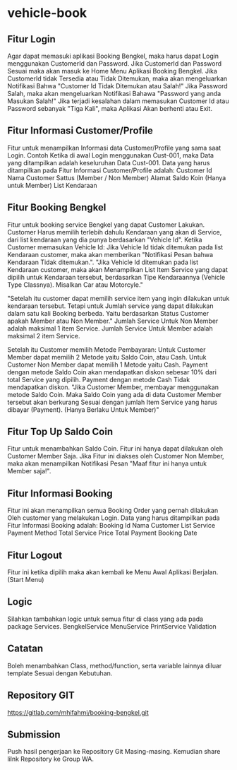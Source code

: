 # vehicle-book

## Fitur Login
Agar dapat memasuki aplikasi Booking Bengkel, maka harus dapat Login menggunakan CustomerId dan Password.
Jika CustomerId dan Password Sesuai maka akan masuk ke Home Menu Aplikasi Booking Bengkel.
Jika CustomerId tidak Tersedia atau Tidak Ditemukan, maka akan mengeluarkan Notifikasi Bahwa "Customer Id Tidak Ditemukan atau Salah!"
Jika Password Salah, maka akan mengeluarkan Notifikasi Bahawa "Password yang anda Masukan Salah!"
Jika terjadi kesalahan dalam memasukan Customer Id atau Password sebanyak "Tiga Kali", maka Aplikasi Akan berhenti atau Exit.

## Fitur Informasi Customer/Profile
Fitur untuk menampilkan Informasi data Customer/Profile yang sama saat Login. Contoh Ketika di awal Login menggunakan Cust-001, maka Data yang ditampilkan adalah keseluruhan Data Cust-001.
Data yang harus ditampilkan pada Fitur Informasi Customer/Profile adalah:
Customer Id
Nama
Customer Sattus (Member / Non Member)
Alamat
Saldo Koin (Hanya untuk Member)
List Kendaraan


## Fitur Booking Bengkel
Fitur untuk booking service Bengkel yang dapat Customer Lakukan.
Customer Harus memilih terlebih dahulu Kendaraan yang akan di Service, dari list kendaraan yang dia punya berdasarkan "Vehicle Id".
Ketika Customer memasukan Vehicle Id:
Jika Vehicle Id tidak ditemukan pada list Kendaraan customer, maka akan memberikan "Notifikasi Pesan bahwa Kendaraan Tidak ditemukan.".
"Jika Vehicle Id ditemukan pada list Kendaraan customer, maka akan Menampilkan List Item Service yang dapat dipilih untuk Kendaraan tersebut, 
berdasarkan Tipe Kendaraannya (Vehicle Type Classnya). Misalkan Car atau Motorcyle."

"Setelah itu customer dapat memilih service item yang ingin dilakukan untuk kendaraan tersebut. Tetapi untuk Jumlah service yang dapat dilakukan dalam satu kali Booking berbeda.
Yaitu berdasarkan Status Customer apakah Member atau Non Member."
Jumlah Service Untuk Non Member adalah maksimal 1 item Service.
Jumlah Service Untuk Member adalah maksimal 2 item Service.

Setelah itu Customer memilih Metode Pembayaran:
Untuk Customer Member dapat memilih 2 Metode yaitu Saldo Coin, atau Cash.
Untuk Customer Non Member dapat memilih 1 Metode yaitu Cash.
Payment dengan metode Saldo Coin akan mendapatkan diskon sebesar 10% dari total Service yang dipilih.
Payment dengan metode Cash Tidak mendapatkan diskon.
"Jika Customer Member, membayar menggunakan metode Saldo Coin. Maka Saldo Coin yang ada di data Customer Member tersebut akan berkurang 
Sesuai dengan jumlah Item Service yang harus dibayar (Payment). (Hanya Berlaku Untuk Member)"

## Fitur Top Up Saldo Coin
Fitur untuk menambahkan Saldo Coin.
Fitur ini hanya dapat dilakukan oleh Customer Member Saja.
Jika Fitur ini diakses oleh Customer Non Member, maka akan menampilkan Notifikasi Pesan "Maaf fitur ini hanya untuk Member saja!".

## Fitur Informasi Booking
Fitur ini akan menampilkan semua Booking Order yang pernah dilakukan Oleh customer yang melakukan Login.
Data yang harus ditampilkan pada Fitur Informasi Booking adalah:
Booking Id
Nama Customer
List Service
Payment Method
Total Service Price
Total Payment
Booking Date


## Fitur Logout
Fitur ini ketika dipilih maka akan kembali ke Menu Awal Aplikasi Berjalan. (Start Menu)


## Logic
Silahkan tambahkan logic untuk semua fitur di class yang ada pada package Services. 
BengkelService
MenuService
PrintService
Validation


## Catatan
Boleh menambahkan Class, method/function, serta variable lainnya diluar template Sesuai dengan Kebutuhan.


## Repository GIT
https://gitlab.com/mhifahmi/booking-bengkel.git



## Submission
Push hasil pengerjaan ke Repository Git Masing-masing. Kemudian share lilnk Repository ke Group WA.
